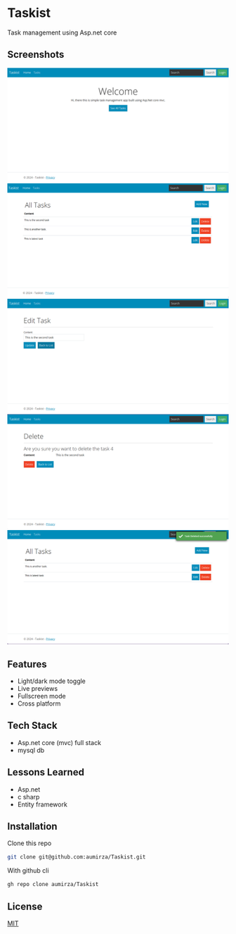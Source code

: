 # Taskist

Task management using Asp.net core

## Screenshots
![Taskist](./Docs/Images/taskist.png)
![Taskist List](./Docs/Images/taskist-list.png)
![Taskist Edit](./Docs/Images/taskist-edit-task.png)
![Taskist Delete prompt](./Docs/Images/taskist-delete-prompt.png)
![Taskist Delete action](./Docs/Images/taskist-delete-action.png)

## Features

- Light/dark mode toggle
- Live previews
- Fullscreen mode
- Cross platform

## Tech Stack
- Asp.net core (mvc) full stack
- mysql db

## Lessons Learned

- Asp.net
- c sharp
- Entity framework

## Installation

Clone this repo

```bash
git clone git@github.com:aumirza/Taskist.git
```

With github cli

```bash
gh repo clone aumirza/Taskist
```

## License

[MIT](https://choosealicense.com/licenses/mit/)
